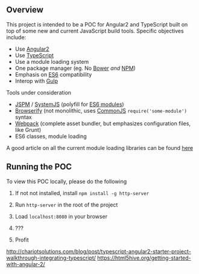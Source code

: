 ## Overview
This project is intended to be a POC for Angular2 and TypeScript built on top of some new and current JavaScript
build tools.  Specific objectives include:

- Use [Angular2][]
- Use [TypeScript][]
- Use a module loading system
- One package manager (eg. No [Bower][] _and_ [NPM][])
- Emphasis on [ES6][] compatibility
- Interop with [Gulp][]

Tools under consideration

- [JSPM][] / [SystemJS][] (polyfill for [ES6 modules][])
- [Browserify][] (not monolithic, uses [CommonJS][] `require('some-module')` syntax
- [Webpack][] (complete asset bundler, but emphasizes configuration files, like Grunt)
- ES6 classes, module loading

A good article on all the current module loading libraries can be found [here][]

[Angular2]: https://angular.io/
[TypeScript]: http://www.typescriptlang.org/
[Bower]: http://bower.io/
[NPM]: https://www.npmjs.com/
[ES6]: http://es6-features.org/#Constants
[Gulp]: http://gulpjs.com/
[JSPM]: http://jspm.io/
[SystemJS]: https://github.com/systemjs/systemjs
[ES6 Modules]: http://www.2ality.com/2014/09/es6-modules-final.html
[Browserify]: http://browserify.org/
[CommonJS]: http://requirejs.org/docs/commonjs.html
[Webpack]: http://webpack.github.io/

[here]: http://survivejs.com/webpack_react/webpack_compared/

## Running the POC
To view this POC locally, please do the following

1. If not not installed, install `npm install -g http-server`

2. Run `http-server` in the root of the project

3. Load `localhost:8080` in your browser

4. ???

5. Profit


http://chariotsolutions.com/blog/post/typescript-angular2-starter-project-walkthrough-integrating-typescript/
https://html5hive.org/getting-started-with-angular-2/